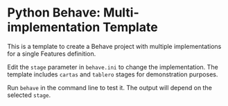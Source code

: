 # Python Behave: Multi-implementation Template
This is a template to create a Behave project with multiple implementations for a single Features definition.

Edit the `stage` parameter in `behave.ini` to change the implementation.
The template includes `cartas` and `tablero` stages for demonstration purposes.

Run `behave` in the command line to test it. The output will depend on the selected `stage`.
